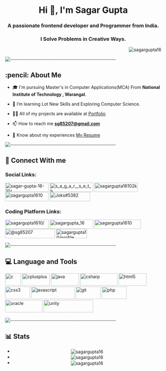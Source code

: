 <h1 align="center">Hi 👋, I'm Sagar Gupta</h1>
<h3 align="center">A passionate frontend developer and Programmer from India.</h3>
<h3 align="center">I Solve Problems in Creative Ways.</h3>

<p align="right"> <img src="https://komarev.com/ghpvc/?username=sagargupta16&label=Profile%20views&color=0e75b6&style=flat" alt="sagargupta16" /> </p>

![-----------------------------------------------------](https://raw.githubusercontent.com/andreasbm/readme/master/assets/lines/rainbow.png)


<!-- ABOUT ME -->
<h2 id="about-me"> :pencil: About Me</h2>

- 🎓 I'm pursuing Master's in Computer Applications(MCA) From **National Institute of Technology , Warangal**.

- 🌱 I’m learning Lot New Skills and Exploring Computer Science.

- 👨‍💻 All of my projects are available at [Portfolio](https://sagargupta16.github.io/PortFolio/)

- 📫 How to reach me **sg85207@gmail.com**

- 📄 Know about my experiences [My Resume](https://drive.google.com/file/d/1rS-iTEhfjA0z98ELuSpZKURXoRQunyo3/view)


![-----------------------------------------------------](https://raw.githubusercontent.com/andreasbm/readme/master/assets/lines/rainbow.png)

<!-- Connect -->
<h2 id="about-me"> 📧 Connect With me</h2>
<h3 align="left">Social Links:</h3>
<p align="left">
    <a href="https://linkedin.com/in/sagar-gupta-16-10/" target="_blank" rel="noreferrer"><img align="center"
            src="https://img.shields.io/badge/LinkedIn-0077b5?style=for-the-badge&logo=linkedin&logoColor=white"
            alt="sagar-gupta-16-10/" height="30" width="140" /></a>
    <a href="https://instagram.com/s_a_g_a_r__s_e_t_h" target="_blank" rel="noreferrer"><img align="center"
            src="https://img.shields.io/badge/Instagram-bc2a8d?style=for-the-badge&logo=instagram&logoColor=white"
            alt="s_a_g_a_r__s_e_t_h" height="30" width="140" /></a>
    <a href="https://fb.com/sagargupta16102k" target="_blank" rel="noreferrer"><img align="center"
            src="https://img.shields.io/badge/Facebook-4267B2?style=for-the-badge&logo=facebook&logoColor=white"
            alt="sagargupta16102k" height="30" width="140" /></a>
    <a href="https://twitter.com/sagargupta1610" target="_blank" rel="noreferrer"><img align="center"
            src="https://img.shields.io/badge/twitter-1DA1F2?style=for-the-badge&logo=twitter&logoColor=white"
            alt="sagargupta1610" height="30" width="140" /></a>
    <a href="https://discord.gg/Joks#5382" target="_blank" rel="noreferrer"><img align="center"
            src="https://img.shields.io/badge/Discord-7289DA?style=for-the-badge&logo=Discord&logoColor=white"
            alt="Joks#5382" height="30" width="130" /></a>

</p>
<h3 align="left">Coding Platform Links:</h3>
<p align="left">
    <a href="https://www.leetcode.com/sagargupta1610/" target="_blank" rel="noreferrer"><img align="center"
            src="https://img.shields.io/badge/LeetCode-222222?style=for-the-badge&logo=Leetcode&logoColor=white"
            alt="sagargupta1610/" height="30" width="140" /></a>
    <a href="https://www.codechef.com/users/sagargupta_16" target="_blank" rel="noreferrer"><img align="center"
            src="https://img.shields.io/badge/Codechef-964b00?style=for-the-badge&logo=codechef&logoColor=white" 
            alt="sagargupta_16" height="30"width="140" /></a>
    <a href="https://www.hackerrank.com/sagargupta1610" target="_blank" rel="noreferrer"><img align="center"
            src="https://img.shields.io/badge/HackerRank-6fb107?style=for-the-badge&logo=hackerRank&logoColor=white"
            alt="sagargupta1610" height="30" width="150" /></a>
    <a href="https://www.hackerearth.com/@sg85207" target="_blank" rel="noreferrer"><img align="center"
            src="https://img.shields.io/badge/HackerEarth-000080?style=for-the-badge&logo=hackerearth&logoColor=white"
            alt="@sg85207" height="30" width="160" /></a>
    <a href="https://auth.geeksforgeeks.org/user/sagargupta10/profile" target="_blank" rel="noreferrer"><img align="center"
            src="https://img.shields.io/badge/GFG-green?style=for-the-badge&logo=geeksforgeeks&logoColor=white"
            alt="sagargupta10/profile" height="30" width="100" /></a>
</p>


![-----------------------------------------------------](https://raw.githubusercontent.com/andreasbm/readme/master/assets/lines/rainbow.png)

<!-- PROJECT FILES DESCRIPTION -->
<h2 id="language-and-tools"> 💻 Language and Tools</h2>
<p align="left"> 
    <a href="https://www.cprogramming.com/" target="_blank" rel="noreferrer"> 
        <img src="https://img.shields.io/badge/-1598B6?style=for-the-badge&logo=c&logoColor=white" alt="c" width="50" height="40"/></a> 
    <a href="https://www.w3schools.com/cpp/" target="_blank" rel="noreferrer"> 
        <img src="https://img.shields.io/badge/C++-1598B6?style=for-the-badge&logo=c%2B%2B&logoColor=white" alt="cplusplus" width="90" height="40"/></a> 
    <a href="https://www.java.com" target="_blank" rel="noreferrer"> 
        <img src="https://img.shields.io/badge/JAVA-2E5FAB?style=for-the-badge&logo=java&logoColor=darkred" alt="java" width="90" height="40"/></a> 
    <a href="https://www.w3schools.com/cs/" target="_blank" rel="noreferrer"> 
        <img src="https://img.shields.io/badge/CSharp-682876?style=for-the-badge&logo=csharp&logoColor=white" alt="csharp" width="120" height="40"/></a> 
    <a href="https://www.w3.org/html/" target="_blank" rel="noreferrer"> 
        <img src="https://img.shields.io/badge/HTML5-E34F26?style=for-the-badge&logo=html5&logoColor=white" alt="html5" width="90" height="40"/></a> 
    <a href="https://www.w3schools.com/css/" target="_blank" rel="noreferrer"> 
        <img src="https://img.shields.io/badge/CSS3-1572B6?style=for-the-badge&logo=css3&logoColor=white" alt="css3" width="80" height="40"/></a> 
    <a href="https://developer.mozilla.org/en-US/docs/Web/JavaScript" target="_blank" rel="noreferrer"> 
        <img src="https://img.shields.io/badge/JavaScript-323330?style=for-the-badge&logo=javascript&logoColor=F7DF1E" alt="javascript" width="140" height="40"/></a> 
    <a href="https://git-scm.com/" target="_blank" rel="noreferrer"> 
        <img src="https://img.shields.io/badge/Git-171515?style=for-the-badge&logo=git&logoColor=F7DF1E" alt="git" width="80" height="40"/></a> 
    <a href="https://www.php.net" target="_blank" rel="noreferrer"> 
        <img src="https://img.shields.io/badge/PHP-171515?style=for-the-badge&logo=php&logoColor=white" alt="php" width="80" height="40"/></a> 
    <a href="https://www.mysql.com/" target="_blank" rel="noreferrer"> 
        <img src="https://img.shields.io/badge/Oracle DB-171515?style=for-the-badge&logo=oracle&logoColor=red" alt="oracle" width="120" height="40"/></a> 
    <a href="https://unity.com/" target="_blank" rel="noreferrer"> 
        <img src="https://img.shields.io/badge/unity%20engine-171515?style=for-the-badge&logo=unity&logoColor=white" alt="unity" width="160" height="40"/></a> </p>


![-----------------------------------------------------](https://raw.githubusercontent.com/andreasbm/readme/master/assets/lines/rainbow.png)
 
 <h2 id="stats"> 📊 Stats</h2>
 
 <ul>
    <li align="center"><img align="center" src="https://github-readme-stats.vercel.app/api/top-langs?username=sagargupta16&show_icons=true&theme=dark&locale=en&layout=compact" alt="sagargupta16"/></li>
    <li align="center"><img align="center" src="https://github-readme-stats.vercel.app/api?username=sagargupta16&show_icons=true&theme=dark&locale=en" alt="sagargupta16" /></li>
    <li align="center"><img align="center" src="https://github-readme-streak-stats.herokuapp.com/?user=sagargupta16&theme=dark" alt="sagargupta16" /></li>
 </ul>
